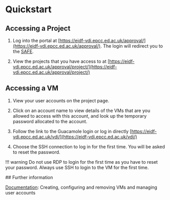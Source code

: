 # Quickstart

## Accessing a Project

1. Log into the portal at [https://eidf-vdi.epcc.ed.ac.uk/approval/](https://eidf-vdi.epcc.ed.ac.uk/approval/).
The login will redirect you to the [SAFE](https://safe.epcc.ed.ac.uk/).

1. View the projects that you have access to
at [https://eidf-vdi.epcc.ed.ac.uk/approval/project/](https://eidf-vdi.epcc.ed.ac.uk/approval/project/)

## Accessing a VM

1. View your user accounts on the project page.

1. Click on an account name to view details of the VMs that are you allowed to access
with this account, and look up the temporary password allocated to the account.

1. Follow the link to the Guacamole login or
log in directly [https://eidf-vdi.epcc.ed.ac.uk/vdi/](https://eidf-vdi.epcc.ed.ac.uk/vdi/)

1. Choose the SSH connection to log in for the first time. You will be asked to reset the password.

!!! warning
    Do not use RDP to login for the first time as you have to reset your password. 
    Always use SSH to login to the VM for the first time.

## Further information

[Documentation](../docs): Creating, configuring and removing VMs and managing user accounts
